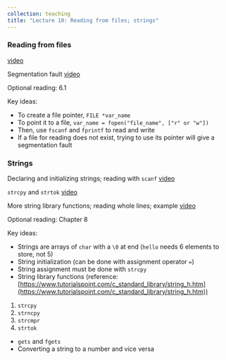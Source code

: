 ```yaml
---
collection: teaching
title: "Lecture 10: Reading from files; strings"
---
```


### Reading from files
[video](https://youtu.be/crW2pCMMUBM)

Segmentation fault [video](https://youtu.be/ZegUxWCMThI)

Optional reading: 6.1

Key ideas:
* To create a file pointer, `FILE *var_name`
* To point it to a file, `var_name = fopen("file_name", ["r" or "w"])`
* Then, use `fscanf` and `fprintf` to read and write
* If a file for reading does not exist, trying to use its pointer will give a
	segmentation fault

### Strings
Declaring and initializing strings; reading with `scanf` [video](https://youtu.be/y0Um7J5-rO0)

`strcpy` and `strtok` [video](https://youtu.be/CA3P9iVOo4E)

More string library functions; reading whole lines; example [video](https://youtu.be/83jCQl2-NPw)

Optional reading: Chapter 8

Key ideas:
* Strings are arrays of `char` with a `\0` at end (`hello` needs 6 elements to
	store, not 5)
* String initialization (can be done with assignment operator `=`)
* String assignment must be done with `strcpy`
* String library functions (reference:
	[https://www.tutorialspoint.com/c_standard_library/string_h.htm](https://www.tutorialspoint.com/c_standard_library/string_h.htm))
1. `strcpy`
2. `strncpy`
3. `strcmpr`
3. `strtok`
* `gets` and `fgets`
* Converting a string to a number and vice versa

